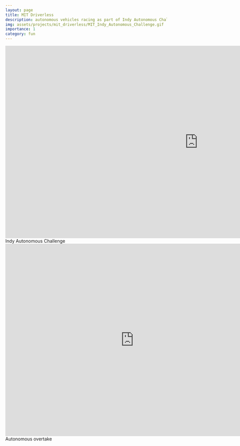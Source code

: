 ```yaml
---
layout: page
title: MIT Driverless
description: autonomous vehicles racing as part of Indy Autonomous Challenge.
img: assets/projects/mit_driverless/MIT_Indy_Autonomous_Challenge.gif
importance: 1
category: fun
---
```


<div class="row">
    <div class="col-sm mt-3 mt-md-0">
        <iframe width="1200" height="600" src="https://www.youtube.com/embed/FAg32DgmqJA?si=xpB_cVA2zjcVc9v7" title="YouTube video player" frameborder="0" allow="accelerometer; autoplay; clipboard-write; encrypted-media; gyroscope; picture-in-picture; web-share" referrerpolicy="strict-origin-when-cross-origin" allowfullscreen></iframe>
    </div>
</div>
<div class="caption">
    Indy Autonomous Challenge
</div>


<div class="row">
    <div class="col-sm mt-3 mt-md-0">
        <iframe width="800" height="600" src="https://www.youtube.com/embed/cRxUUu-dA84?si=XYB1AxgzjYJBFs9S" title="YouTube video player" frameborder="0" allow="accelerometer; autoplay; clipboard-write; encrypted-media; gyroscope; picture-in-picture; web-share" referrerpolicy="strict-origin-when-cross-origin" allowfullscreen></iframe>
    </div>
</div>
<div class="caption">
    Autonomous overtake
</div>

